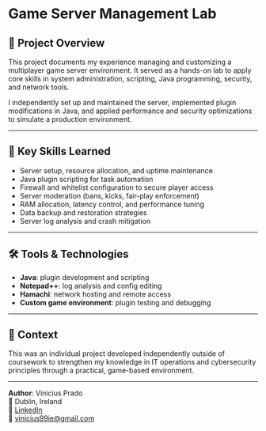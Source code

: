 # Game Server Management Lab

## 📝 Project Overview
This project documents my experience managing and customizing a multiplayer game server environment. It served as a hands-on lab to apply core skills in system administration, scripting, Java programming, security, and network tools.

I independently set up and maintained the server, implemented plugin modifications in Java, and applied performance and security optimizations to simulate a production environment.

---

## 🧠 Key Skills Learned
- Server setup, resource allocation, and uptime maintenance  
- Java plugin scripting for task automation  
- Firewall and whitelist configuration to secure player access  
- Server moderation (bans, kicks, fair-play enforcement)  
- RAM allocation, latency control, and performance tuning  
- Data backup and restoration strategies  
- Server log analysis and crash mitigation

---

## 🛠 Tools & Technologies
- **Java**: plugin development and scripting  
- **Notepad++**: log analysis and config editing  
- **Hamachi**: network hosting and remote access  
- **Custom game environment**: plugin testing and debugging

---

## 📎 Context
This was an individual project developed independently outside of coursework to strengthen my knowledge in IT operations and cybersecurity principles through a practical, game-based environment.

---

**Author**: Vinicius Prado  
📍 Dublin, Ireland  
🔗 [LinkedIn](https://www.linkedin.com/in/viniciusalprado)  
📧 [vinicius99ie@gmail.com](mailto:vinicius99ie@gmail.com)
